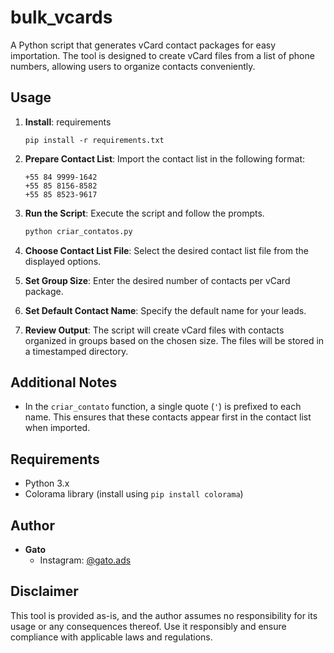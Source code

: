 # bulk_vcards
A Python script that generates vCard contact packages for easy importation. The tool is designed to create vCard files from a list of phone numbers, allowing users to organize contacts conveniently.

## Usage

1. **Install**: requirements
   
   `pip install -r requirements.txt`

3. **Prepare Contact List**: Import the contact list in the following format:

    ```
    +55 84 9999-1642
    +55 85 8156-8582
    +55 85 8523-9617
    ```

4. **Run the Script**: Execute the script and follow the prompts.

    ```bash
    python criar_contatos.py
    ```

5. **Choose Contact List File**: Select the desired contact list file from the displayed options.

6. **Set Group Size**: Enter the desired number of contacts per vCard package.

7. **Set Default Contact Name**: Specify the default name for your leads.

8. **Review Output**: The script will create vCard files with contacts organized in groups based on the chosen size. The files will be stored in a timestamped directory.

## Additional Notes

- In the `criar_contato` function, a single quote (`'`) is prefixed to each name. This ensures that these contacts appear first in the contact list when imported.

## Requirements

- Python 3.x
- Colorama library (install using `pip install colorama`)

## Author

- **Gato**
  - Instagram: [@gato.ads](https://www.instagram.com/gato.ads/)

## Disclaimer

This tool is provided as-is, and the author assumes no responsibility for its usage or any consequences thereof. Use it responsibly and ensure compliance with applicable laws and regulations.
